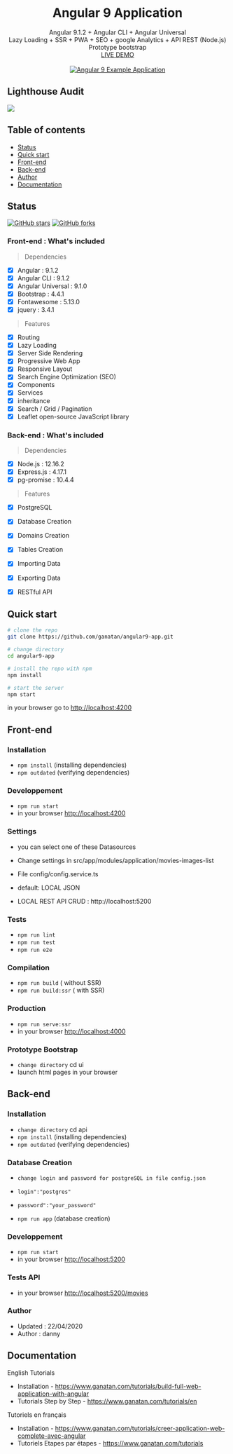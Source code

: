 <p align="center">
  <h1 align="center">Angular 9 Application</h1>
  <p align="center">
    Angular 9.1.2 + Angular CLI + Angular Universal
    <br>
    Lazy Loading + SSR + PWA + SEO + google Analytics + API REST (Node.js)
    <br>
    Prototype bootstrap
    <br>
    <a href="https://angular.ganatan.com/">LIVE DEMO</a>
    <br>
    <br>
    <a href="https://angular.ganatan.com/">
      <img src="https://media.giphy.com/media/RfqiR12yhtHpwaItBq/giphy.gif" alt="Angular 9 Example Application"/>
    </a>
  </p>
</p>

## Lighthouse Audit
<img src="https://api.ganatan.org/articles/img/search-engine-optimization-avec-angular-lighthouse-after.png"/>

## Table of contents

- [Status](#status)
- [Quick start](#quick-start)
- [Front-end](#front-end)
- [Back-end](#back-end)
- [Author](#author)
- [Documentation](#documentation)

## Status

[![GitHub stars](https://img.shields.io/github/stars/ganatan/angular9-app.svg?style=social&label=Star)](https://github.com/ganatan/angular9-app)
[![GitHub forks](https://img.shields.io/github/forks/ganatan/angular9-app.svg?style=social&label=Fork)](https://github.com/ganatan/angular9-app/fork)



### Front-end : What's included
> Dependencies
- [x] Angular : 9.1.2
- [x] Angular CLI : 9.1.2
- [x] Angular Universal : 9.1.0
- [x] Bootstrap : 4.4.1
- [x] Fontawesome : 5.13.0
- [x] jquery : 3.4.1

> Features
- [x] Routing
- [x] Lazy Loading
- [x] Server Side Rendering
- [x] Progressive Web App
- [x] Responsive Layout
- [x] Search Engine Optimization (SEO)
- [x] Components
- [x] Services
- [x] inheritance
- [x] Search / Grid / Pagination
- [x] Leaflet open-source JavaScript library

### Back-end : What's included
> Dependencies
- [x] Node.js : 12.16.2
- [x] Express.js : 4.17.1
- [x] pg-promise : 10.4.4

> Features
- [x] PostgreSQL 
- [x] Database Creation
- [x] Domains Creation
- [x] Tables Creation
- [x] Importing Data
- [x] Exporting Data
- [x] RESTful API 


## Quick start

```bash
# clone the repo
git clone https://github.com/ganatan/angular9-app.git

# change directory
cd angular9-app

# install the repo with npm
npm install

# start the server
npm start

```
in your browser go to [http://localhost:4200](http://localhost:4200) 


## Front-end

### Installation
* `npm install` (installing dependencies)
* `npm outdated` (verifying dependencies)

### Developpement
* `npm run start`
* in your browser [http://localhost:4200](http://localhost:4200) 

### Settings
* you can select one of these Datasources

* Change settings in src/app/modules/application/movies-images-list
* File config/config.service.ts
* default: LOCAL JSON
* LOCAL REST API CRUD : http://localhost:5200

### Tests
* `npm run lint`
* `npm run test`
* `npm run e2e`

### Compilation
* `npm run build`       ( without SSR)
* `npm run build:ssr`   ( with SSR)

### Production
* `npm run serve:ssr`
* in your browser [http://localhost:4000](http://localhost:4000) 

### Prototype Bootstrap
* `change directory` cd ui
* launch html pages in your browser

## Back-end

### Installation
* `change directory` cd api 
* `npm install` (installing dependencies)
* `npm outdated` (verifying dependencies)

### Database Creation
* `change login and password for postgreSQL in file config.json`
* `login":"postgres"`
* `password":"your_password"`

* `npm run app` (database creation)

### Developpement
* `npm run start`
* in your browser [http://localhost:5200](http://localhost:5200) 

### Tests API
* in your browser [http://localhost:5200/movies](http://localhost:5200/movies) 

### Author
* Updated : 22/04/2020
* Author  : danny

## Documentation
English Tutorials
- Installation - https://www.ganatan.com/tutorials/build-full-web-application-with-angular
- Tutorials Step by Step - https://www.ganatan.com/tutorials/en

Tutoriels en français
- Installation - https://www.ganatan.com/tutorials/creer-application-web-complete-avec-angular
- Tutoriels Etapes par étapes - https://www.ganatan.com/tutorials
